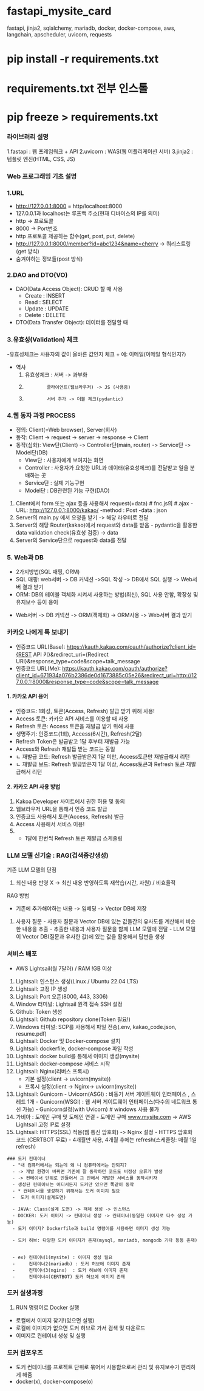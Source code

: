 # fastapi_mysite_card
fastapi, jinja2, sqlalchemy, mariadb, docker, docker-compose, aws,  langchain, apscheduler, uvicorn, requests

# pip install -r requirements.txt
# requirements.txt 전부 인스톨
# pip freeze > requirements.txt

### 라이브러리 설명
1.fastapi : 웹 프레임워크 + API
2.uvicorn : WAS(웹 어플리케이션 서버)
3.jinja2 : 템플릿 엔진(HTML, CSS, JS)

### Web 프로그래밍 기초 설명

### 1.URL
  - http://127.0.0.1:8000 = http/localhost:8000
  - 127.0.0.1과 localhost는 루프백 주소(현재 디바이스의 IP를 의미)
  - http -> 프로토콜
  - 8000 -> Port번호
  - http 프로토콜 제공하는 함수(get, post, put, delete)
  - http://127.0.0.1:8000/member?id=abc1234&name=cherry -> 쿼리스트링(get 방식)
  - 숨겨야하는 정보들(post 방식)

### 2.DAO and DTO(VO)
  - DAO(Data Access Object): CRUD 할 때 사용
      + Create : INSERT
      + Read   : SELECT
      + Update : UPDATE
      + Delete : DELETE
  - DTO(Data Transfer Object): 데이터를 전달할 때

### 3.유효성(Validation) 체크
  -유효성체크는 사용자의 값이 올바른 값인지 체크
    + 예: 이메일(이메일 형식인지?)
  - 역사
    1. 유효성체크 : 서버 -> 과부화
    2.             클라이언트(웹브라우저) -> JS (사용중)
    3.             서버 추가 -> 더블 체크(pydantic)

### 4.웹 동자 과정 PROCESS
  - 정의: Client(=Web browser), Server(회사)
  - 동작: Client -> request -> server -> response -> Client
  - 동작(심화): View단(Client) -> Controller단(main, router) -> Service단 -> Model단(DB)
    + View단 : 사용자에게 보여지는 화면
    + Controller : 사용자가 요청한 URL과 데이터(유효성체크)를 전달받고 일을 분배하는 곳
    + Service단 : 실제 기능구현
    + Model단 : DB관련된 기능 구현(DAO)

  1. Client에서 form 또는 ajax 등을 사용해서 request(+data)   # fnc.js의 #.ajax
    -URL: http://127.0.0.1:8000/kakao/
    -method : Post
    -data : json
  2. Server의 main.py 에서 요청을 받기 -> 해당 라우터로 전달
  3. Server의 해당 Router(kakao)에서 request와 data를 받음
    - pydantic을 활용한 data validation check(유효성 검증) -> data
  4. Server의 Service단으로 request와 data를 전달  

### 5. Web과 DB
- 2가지방법(SQL 매핑, ORM)
- SQL 매핑: web서버 -> DB 커넥션 ->SQL 작성 -> DB에서 SQL 실행 -> Web서버 결과 받기
- ORM: DB의 테이블 객체화 시켜서 사용하는 방법(최신), SQL 사용 안함, 확장성 및 유지보수 등이 용이
 + Web서버 -> DB 커넥션 -> ORM(객체화) -> ORM사용 -> Web서버 결과 받기

 
### 카카오 나에게 톡 보내기
- 인증코드 URL(Base): https://kauth.kakao.com/oauth/authorize?client_id={REST API 키}&redirect_uri={Redirect URI}&response_type=code&scope=talk_message
- 인증코드 URL(Me): https://kauth.kakao.com/oauth/authorize?client_id=671934a076b2386de0d1673885c05e26&redirect_uri=http://127.0.0.1:8000&response_type=code&scope=talk_message

#### 1. 카카오 API 용어
- 인증코드: 1회성, 토큰(Access, Refresh)
  발급 받기 위해 사용!
- Access 토큰: 카카오 API 서비스를 이용할 때 사용
- Refresh 토큰: Access 토큰을 재발급 받기 위해 사용
- 생명주기: 인증코드(1회), Access(6시간), Refresh(2달)
- Refresh Token은 발급받고 1달 후부터 재발급 가능
- Access와 Refresh 재발듭 받는 코드는 동일
-   ㄴ 재발급 코드: Refresh 발급받은지 1달 미만, Access토큰만 재발급해서 리턴
-   ㄴ 재발급 보드: Refresh 발급받은지 1달 이상, Access토큰과 Refresh 토큰 재발급해서 리턴

#### 2. 카카오 API 사용 방법
1. Kakoa Developer 사이트에서 권한 허용 및 동의
2. 웹브라우저 URL을 통해서 인증 코드 발급
3. 인증코드 사용해서 토큰(Access, Refresh) 발급
4. Access 사용해서 서비스 이용!
5. + 1달에 한번씩 Refresh 토큰 재발급 스케줄링


### LLM 모델 신기술 : RAG(검색증강생성)

기존 LLM 모델의 단점
  1. 최신 내용 반영 X -> 최신 내용 반영하도록 재학습(시간, 자원) / 비효율적

RAG 방법
  + 기존에 추가해야하는 내용 -> 임베딩 -> Vector DB에 저장
  1. 사용자 질문
    - 사용자 질문과 Vector DB에 있는 값들간의 유사도를 계산해서 비슷한 내용을 추출
    - 추출한 내용과 사용자 질문을 함께 LLM 모델에 전달
    - LLM 모델이 Vector DB(질문과 유사한 값)에 있는 값을 활용해서 답변을 생성

### 서비스 배포
  - AWS Lightsail(월 7달러) / RAM !GB 이상

  1. Lightsail: 인스턴스 생성(Linux / Ubuntu 22.04 LTS)
  2. Lightsail: 고정 IP 생성
  3. Lightsail: Port 오픈(8000, 443, 3306)
  4. Window 터미널: Lightsail 원격 접속 SSH 설정
  5. Github: Token 생성
  6. Lightsail: Github repository clone(Token 필요!)
  7. Windows 터미널: SCP를 사용해서 파일 전송(.env, kakao_code.json, resume.pdf)
  8. Lightsail: Docker 및 Docker-compose 설치
  9. Lightsail: dockerfile, docker-compose 파일 작성
  10. Lightsail: docker build를 통해서 이미지 생성(mysite)
  11. Lightsail: docker-compose 서비스 시작
  12. Lightsail: Nginx(리버스 프록시) 
      - 기본 설정(client -> uvicorn(mysite))
      - 프록시 설정(client -> Nginx-> uvicorn(mysite))
  13. Lightsail: Gunicorn
    - Uvicorn(ASGI) : 비동기 서버 게이트웨이 인터페이스 , 스레드 1개
    - Gunicorn(WSGI) : 웹 서버 게이트웨이 인터페이스(다수의 네트워크 통신 가능)
    - Gunicorn설정(with Uvicorn) # windows 사용 불가
  14. 가비아 : 도메인 구매 및 도메인 연결
    - 도메인 구매 www.mysite.com -> AWS Lightsail 고정 IP로 설정
  15. Lightsail: HTTPS(SSL) 적용(웹 통신 암호화) -> Nginx 설정
    - HTTPS 암호화 코드 (CERTBOT 무료)
    - 4개월만 사용, 4개월 후에는 refresh(스케줄링: 매월 1일 refresh)


    ### 도커 컨테이너
      - "내 컴퓨터에서는 되는데 왜 니 컴퓨터에서는 안되지?
      - -> 개발 환경이 바뀌면 기존에 잘 동작하던 코드도 비정상 오류가 발생
      - -> 컨테이너 단위로 만들어서 그 안에서 개발한 서비스를 동작시키자
      - 생성된 컨테이너는 어디서든지 도커만 있으면 똑같이 동작
      - * 컨테이너를 생성하기 위해서는 도커 이미지 필요
      -  도커 이미지(설계도면)

      - JAVA: Class(설계 도면) -> 객체 생성 -> 인스턴스
      - DOCKER: 도커 이미지 -> 컨테이너 생성 -> 컨테이너(동일한 이미지로 다수 생성 가능)
      - 도커 이미지? Dockerfile과 build 명령어를 사용하면 이미지 생성 가능

      - 도커 허브: 다양한 도커 이미지가 존재(mysql, mariadb, mongodb 기타 등등 존재)


      - ex) 컨테이너1(mysite) : 이미지 생성 필요
      -     컨테이너2(mariadb) : 도커 허브에 이미지 존재
      -     컨테이너3(nginx)  : 도커 허브에 이미지 존재
      -     컨테이너4(CERTBOT) 도커 허브에 이미지 존재

### 도커 실생과정
1. RUN 명령어로 Docker 실행
  - 로컬에서 이미지 찾기!(있으면 실행)
  - 로컬에 이미지가 없으면 도커 허브로 가서 검색 및 다운로드
  - 이미지로 컨테이너 생성 및 실행

### 도커 컴포우즈
  - 도커 컨테이너를 프로젝트 단위로 묶어서 사용함으로써 관리 및 유지보수가 편리하게 해줌
  - docker(x), docker-compose(o)    
###













